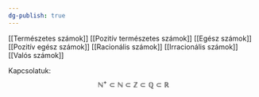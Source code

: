```yaml
---
dg-publish: true
---
```

[[Természetes számok]]
[[Pozitív természetes számok]]
[[Egész számok]]
[[Pozitív egész számok]]
[[Racionális számok]]
[[Irracionális számok]]
[[Valós számok]]

Kapcsolatuk:
$$
\mathbb{N}^+ \subset \mathbb{N} \subset \mathbb{Z} \subset \mathbb{Q} \subset \mathbb{R}
$$